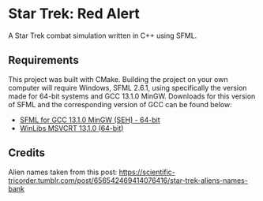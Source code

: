 ﻿# Star Trek: Red Alert

A Star Trek combat simulation written in C++ using SFML.

## Requirements
This project was built with CMake. Building the project on your own computer will require Windows, SFML 2.6.1, using specifically the version made for 64-bit systems and GCC 13.1.0 MinGW. Downloads for this version of SFML and the corresponding version of GCC can be found below:

- [SFML for GCC 13.1.0 MinGW (SEH) - 64-bit](https://www.sfml-dev.org/files/SFML-2.6.1-windows-gcc-13.1.0-mingw-64-bit.zip)
- [WinLibs MSVCRT 13.1.0 (64-bit)](https://github.com/brechtsanders/winlibs_mingw/releases/download/13.1.0-16.0.5-11.0.0-msvcrt-r5/winlibs-x86_64-posix-seh-gcc-13.1.0-mingw-w64msvcrt-11.0.0-r5.7z)

## Credits
Alien names taken from this post: https://scientific-tricorder.tumblr.com/post/656542469414076416/star-trek-aliens-names-bank 